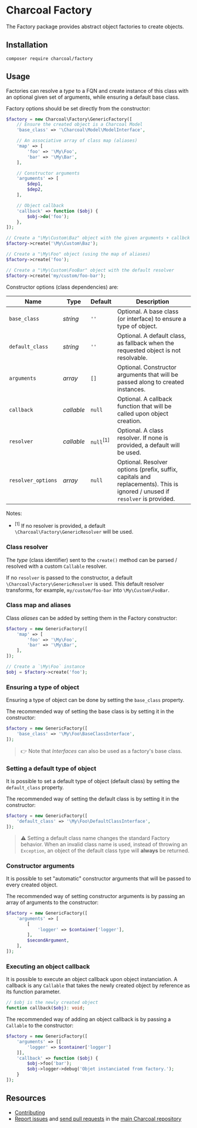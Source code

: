 Charcoal Factory
================

The Factory package provides abstract object factories to create objects.

## Installation

```shell
composer require charcoal/factory
```

## Usage

Factories can resolve a _type_ to a FQN and create instance of this class with an optional given set of arguments, while ensuring a default base class.

Factory options should be set directly from the constructor:

```php
$factory = new Charcoal\Factory\GenericFactory([
    // Ensure the created object is a Charcoal Model
    'base_class' => '\Charcoal\Model\ModelInterface',

    // An associative array of class map (aliases)
    'map' => [
        'foo' => '\My\Foo',
        'bar' => '\My\Bar',
    ],

    // Constructor arguments
    'arguments' => [
        $dep1,
        $dep2,
    ],

    // Object callback
    'callback' => function ($obj) {
        $obj->do('foo');
    },
]);

// Create a "\My\Custom\Baz" object with the given arguments + callbck
$factory->create('\My\Custom\Baz');

// Create a "\My\Foo" object (using the map of aliases)
$factory->create('foo');

// Create a "\My\Custom\FooBar" object with the default resolver
$factory->create('my/custom/foo-bar');
```

Constructor options (class dependencies) are:

| Name               | Type       | Default              | Description |
| ------------------ | ---------- | -------------------- | ----------- |
| `base_class`       | _string_   | `''`                 | Optional. A base class (or interface) to ensure a type of object.
| `default_class`    | _string_   | `''`                 | Optional. A default class, as fallback when the requested object is not resolvable.
| `arguments`        | _array_    | `[]`                 | Optional. Constructor arguments that will be passed along to created instances.
| `callback`         | _callable_ | `null`               | Optional. A callback function that will be called upon object creation.
| `resolver`         | _callable_ | `null`<sup>[1]</sup> | Optional. A class resolver. If none is provided, a default will be used.
| `resolver_options` | _array_    | `null`               | Optional. Resolver options (prefix, suffix, capitals and replacements). This is ignored / unused if `resolver` is provided.

Notes:

* <sup>[1]</sup> If no resolver is provided, a default `\Charcoal\Factory\GenericResolver` will be used.

### Class resolver

The _type_ (class identifier) sent to the `create()` method can be parsed / resolved with a custom `Callable` resolver.

If no `resolver` is passed to the constructor, a default `\Charcoal\Factory\GenericResolver` is used. This default resolver transforms, for example, `my/custom/foo-bar` into `\My\Custom\FooBar`.

### Class map and aliases

Class _aliases_ can be added by setting them in the Factory constructor:

```php
$factory = new GenericFactory([
    'map' => [
        'foo' => '\My\Foo',
        'bar' => '\My\Bar',
    ],
]);

// Create a `\My\Foo` instance
$obj = $factory->create('foo');
```

### Ensuring a type of object

Ensuring a type of object can be done by setting the `base_class` property.

The recommended way of setting the base class is by setting it in the constructor:

```php
$factory = new GenericFactory([
    'base_class' => '\My\Foo\BaseClassInterface',
]);
```

> 👉 Note that _Interfaces_ can also be used as a factory's base class.

### Setting a default type of object

It is possible to set a default type of object (default class) by setting the `default_class` property.

The recommended way of setting the default class is by setting it in the constructor:

```php
$factory = new GenericFactory([
    'default_class' => '\My\Foo\DefaultClassInterface',
]);
```

> ⚠️ Setting a default class name changes the standard Factory behavior. When an invalid class name is used, instead of throwing an `Exception`, an object of the default class type will **always** be returned.

### Constructor arguments

It is possible to set "automatic" constructor arguments that will be passed to every created object.

The recommended way of setting constructor arguments is by passing an array of arguments to the constructor:

```php
$factory = new GenericFactory([
    'arguments' => [
        [
            'logger' => $container['logger'],
        ],
        $secondArgument,
    ],
]);
```

### Executing an object callback

It is possible to execute an object callback upon object instanciation. A callback is any `Callable` that takes the newly created object by reference as its function parameter.

```php
// $obj is the newly created object
function callback($obj): void;
```

The recommended way of adding an object callback is by passing a `Callable` to the constructor:

```php
$factory = new GenericFactory([
    'arguments' => [[
        'logger' => $container['logger']
    ]],
    'callback' => function ($obj) {
        $obj->foo('bar');
        $obj->logger->debug('Objet instanciated from factory.');
    }
]);
```

## Resources

* [Contributing](https://github.com/charcoalphp/charcoal/blob/main/CONTRIBUTING.md)
* [Report issues](https://github.com/charcoalphp/charcoal/issues) and
  [send pull requests](https://github.com/charcoalphp/charcoal/pulls)
  in the [main Charcoal repository](https://github.com/charcoalphp/charcoal)
